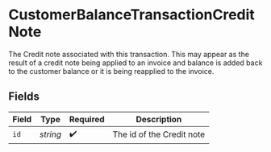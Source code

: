 # CustomerBalanceTransactionCreditNote

The Credit note associated with this transaction. This may appear as the result of a credit note being applied to an invoice and balance is added back to the customer balance or it is being reapplied to the invoice.


## Fields

| Field                     | Type                      | Required                  | Description               |
| ------------------------- | ------------------------- | ------------------------- | ------------------------- |
| `id`                      | *string*                  | :heavy_check_mark:        | The id of the Credit note |